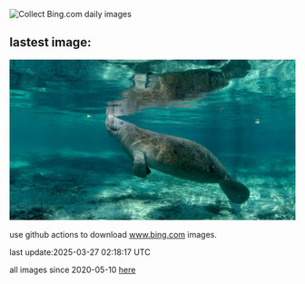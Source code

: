 ![Collect Bing.com daily images](https://github.com/counter2015/bing-daily-images/workflows/Collect%20Bing.com%20daily%20images/badge.svg)
## lastest image:
![](images/img.jpg)

use github actions to download www.bing.com images.

last update:2025-03-27 02:18:17 UTC

all images since 2020-05-10 [here](https://github.com/counter2015/bing-daily-images/tree/master/images) 
